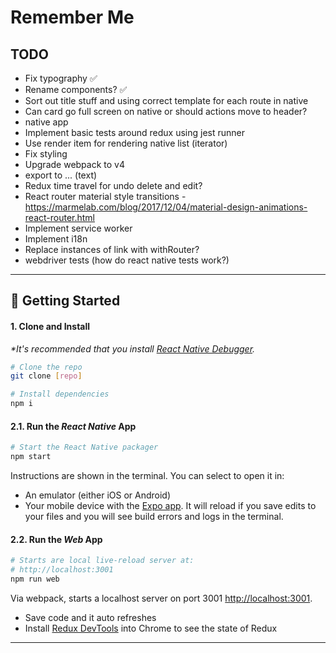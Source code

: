 # Remember Me

## TODO

- Fix typography ✅
- Rename components? ✅
- Sort out title stuff and using correct template for each route in native
- Can card go full screen on native or should actions move to header?
- native app
- Implement basic tests around redux using jest runner
- Use render item for rendering native list (iterator)
- Fix styling
- Upgrade webpack to v4
- export to ... (text)
- Redux time travel for undo delete and edit?
- React router material style transitions - https://marmelab.com/blog/2017/12/04/material-design-animations-react-router.html
- Implement service worker
- Implement i18n
- Replace instances of link with withRouter?
- webdriver tests (how do react native tests work?)

---

## 🚀 Getting Started

#### 1. Clone and Install

_*It's recommended that you install [React Native Debugger](https://github.com/jhen0409/react-native-debugger/releases)._

```bash
# Clone the repo
git clone [repo]

# Install dependencies
npm i
```

#### 2.1. Run the _React Native_ App

```bash
# Start the React Native packager
npm start
```

Instructions are shown in the terminal. You can select to open it in:

- An emulator (either iOS or Android)
- Your mobile device with the [Expo app](https://expo.io/). It will reload if you save edits to your files and you will see build errors and logs in the terminal.

#### 2.2. Run the _Web_ App

```bash
# Starts are local live-reload server at:
# http://localhost:3001
npm run web
```

Via webpack, starts a localhost server on port 3001 [http://localhost:3001](http://localhost:3001).

- Save code and it auto refreshes
- Install [Redux DevTools](https://chrome.google.com/webstore/detail/redux-devtools/lmhkpmbekcpmknklioeibfkpmmfibljd?hl=en) into Chrome to see the state of Redux

---
